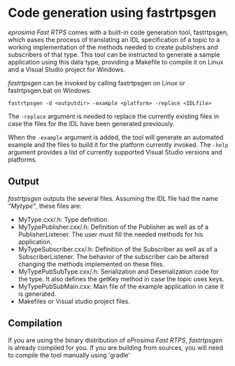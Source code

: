 Code generation using fastrtpsgen
====================

*eprosima Fast RTPS* comes with a built-in code generation tool, fastrtpsgen, which eases the process of
translating an IDL specification of a topic to a working implementation of the methods needed to create
publishers and subscribers of that type. This tool can be instructed to generate a sample application using
this data type, providing a Makefile to compile it on Linux and a Visual Studio project for Windows.

*fastrtpsgen* can be invoked by calling fastrtpsgen on Linux or fastrtpsgen.bat on Windows.

	fastrtpsgen -d <outputdir> -example <platform> -replace <IDLfile>

The `-replace` argument is needed to replace the currently existing files in case the files for the IDL have been
generated previously.

When the `-example` argument is added, the tool will generate an automated example and the files to build
it for the platform currently invoked. The `-help` argument provides a list of currently supported Visual Studio
versions and platforms.

## Output

*fastrtpsgen* outputs the several files. Assuming the IDL file had the name *“Mytype”*, these files are:

* MyType.cxx/.h: Type definition.
* MyTypePublisher.cxx/.h: Definition of the Publisher as well as of a PublisherListener. The user must
fill the needed methods for his application.
* MyTypeSubscriber.cxx/.h: Definition of the Subscriber as well as of a SubscriberListener. The behavior
of the subscriber can be altered changing the methods implemented on these files.
* MyTypePubSubType.cxx/.h: Serialization and Deserialization code for the type. It also defines the
getKey method in case the topic uses keys.
* MyTypePubSubMain.cxx: Main file of the example application in case it is generated.
* Makefiles or Visual studio project files.

## Compilation

If you are using the binary distribution of *eProsima Fast RTPS*, *fastrtpsgen* is already compiled for you.
If you are building from sources, you will need to compile the tool manually using 'gradle'

